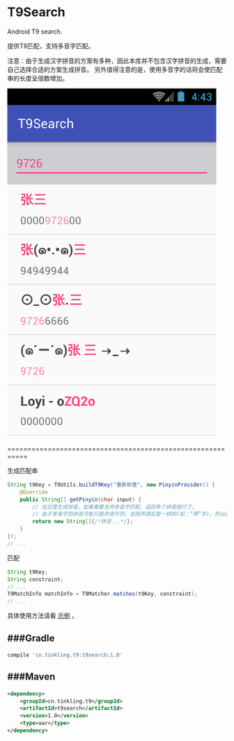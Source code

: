 # T9Search
Android T9 search.

提供T9匹配，支持多音字匹配。

注意：由于生成汉字拼音的方案有多种，因此本库并不包含汉字拼音的生成，需要自己选择合适的方案生成拼音。
另外值得注意的是，使用多音字的话将会使匹配串的长度呈倍数增加。

![preview](https://github.com/Tinkling/T9Search/blob/master/preview.png?raw=true)

===========================================================

生成匹配串
```java
String t9Key = T9Utils.buildT9Key("重新称重", new PinyinProvider() {
    @Override
    public String[] getPinyin(char input) {
        // 在这里生成拼音，如果需要支持多音字匹配，返回多个拼音就行了。
        // 由于多音字的拼音可能只是声调不同，去除声调后是一样的(如：“啊”字)，所以建议做一下去重复操作。
        return new String[]{/*拼音...*/};
    }
});
// ...
```
匹配
```java
String t9Key;
String constraint;
// ...
T9MatchInfo matchInfo = T9Matcher.matches(t9Key, constraint);
// ...
```
具体使用方法请看 [示例](https://github.com/Tinkling/T9Search/tree/master/sample) 。

###Gradle
---------
```groovy
compile 'cn.tinkling.t9:t9search:1.0'
```
###Maven
--------
```xml
<dependency>
    <groupId>cn.tinkling.t9</groupId>
    <artifactId>t9search</artifactId>
    <version>1.0</version>
    <type>aar</type>
</dependency>
```

